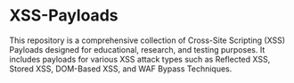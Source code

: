 # XSS-Payloads
This repository is a comprehensive collection of Cross-Site Scripting (XSS) Payloads designed for educational, research, and testing purposes. It includes payloads for various XSS attack types such as Reflected XSS, Stored XSS, DOM-Based XSS, and WAF Bypass Techniques.
